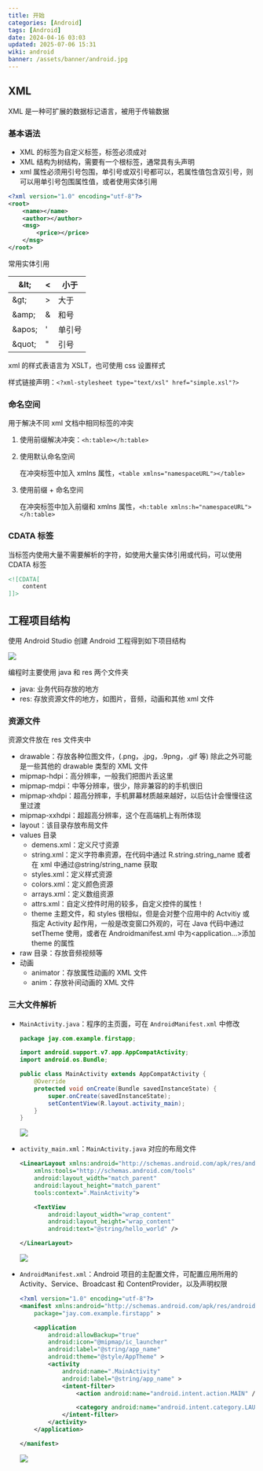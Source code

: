 ```yaml
---
title: 开始
categories: [Android]
tags: [Android]
date: 2024-04-16 03:03
updated: 2025-07-06 15:31
wiki: android
banner: /assets/banner/android.jpg
---
```

## XML

XML 是一种可扩展的数据标记语言，被用于传输数据

### 基本语法

- XML 的标签为自定义标签，标签必须成对
- XML 结构为树结构，需要有一个根标签，通常具有头声明
- xml 属性必须用引号包围，单引号或双引号都可以，若属性值包含双引号，则可以用单引号包围属性值，或者使用实体引用

```xml
<?xml version="1.0" encoding="utf-8"?>
<root>
	<name></name>
    <author></author>
    <msg>
        <price></price>
    </msg>
</root>
```

常用实体引用

| \&lt;   | <    | 小于   |
| ------- | ---- | ------ |
| \&gt;   | >    | 大于   |
| \&amp;  | &    | 和号   |
| \&apos; | '    | 单引号 |
| \&quot; | "    | 引号   |

xml 的样式表语言为 XSLT，也可使用 css 设置样式

样式链接声明：`<?xml-stylesheet type="text/xsl" href="simple.xsl"?>`

### 命名空间

用于解决不同 xml 文档中相同标签的冲突

1. 使用前缀解决冲突：`<h:table></h:table>`

2. 使用默认命名空间

    在冲突标签中加入 xmlns 属性，`<table xmlns="namespaceURL"></table>`
    
3. 使用前缀 + 命名空间

    在冲突标签中加入前缀和 xmlns 属性，`<h:table xmlns:h="namespaceURL"></h:table>`

### CDATA 标签

当标签内使用大量不需要解析的字符，如使用大量实体引用或代码，可以使用 CDATA 标签

```xml
<![CDATA[
	content
]]>
```

## 工程项目结构

使用 Android Studio 创建 Android 工程得到如下项目结构

![](https://baymaxam-1309988842.cos.ap-beijing.myqcloud.com/blog/android-%E5%BC%80%E5%A7%8B%2Fandroid-%E5%BC%80%E5%A7%8B-1751743097897.png)

编程时主要使用 java 和 res 两个文件夹
- java: 业务代码存放的地方
- res: 存放资源文件的地方，如图片，音频，动画和其他 xml 文件

### 资源文件

资源文件放在 res 文件夹中
- drawable：存放各种位图文件，(.png，.jpg，.9png，.gif 等) 除此之外可能是一些其他的 drawable 类型的 XML 文件
- mipmap-hdpi：高分辨率，一般我们把图片丢这里
- mipmap-mdpi：中等分辨率，很少，除非兼容的的手机很旧
- mipmap-xhdpi：超高分辨率，手机屏幕材质越来越好，以后估计会慢慢往这里过渡
- mipmap-xxhdpi：超超高分辨率，这个在高端机上有所体现
- layout：该目录存放布局文件
- values 目录
    - demens.xml：定义尺寸资源
    - string.xml：定义字符串资源，在代码中通过 R.string.string_name 或者在 xml 中通过@string/string_name 获取
    - styles.xml：定义样式资源
    - colors.xml：定义颜色资源
    - arrays.xml：定义数组资源
    - attrs.xml：自定义控件时用的较多，自定义控件的属性！
    - theme 主题文件，和 styles 很相似，但是会对整个应用中的 Actvitiy 或指定 Activity 起作用，一般是改变窗口外观的，可在 Java 代码中通过 setTheme 使用，或者在 Androidmanifest.xml 中为<application...>添加 theme 的属性
- raw 目录：存放音频视频等
- 动画
    - animator：存放属性动画的 XML 文件
    - anim：存放补间动画的 XML 文件

### 三大文件解析

- `MainActivity.java`：程序的主页面，可在 `AndroidManifest.xml` 中修改

    ```java
    package jay.com.example.firstapp;
    
    import android.support.v7.app.AppCompatActivity;
    import android.os.Bundle;
    
    public class MainActivity extends AppCompatActivity {
        @Override
        protected void onCreate(Bundle savedInstanceState) {
            super.onCreate(savedInstanceState);
            setContentView(R.layout.activity_main);
        }
    }
    ```

    ![](https://baymaxam-1309988842.cos.ap-beijing.myqcloud.com/blog/android-%E5%BC%80%E5%A7%8B%2Fandroid-%E5%BC%80%E5%A7%8B-1751743187460.jpg)

- `activity_main.xml`：`MainActivity.java` 对应的布局文件

    ```xml
    <LinearLayout xmlns:android="http://schemas.android.com/apk/res/android"
        xmlns:tools="http://schemas.android.com/tools"
        android:layout_width="match_parent"
        android:layout_height="match_parent"
        tools:context=".MainActivity">
    
        <TextView
            android:layout_width="wrap_content"
            android:layout_height="wrap_content"
            android:text="@string/hello_world" />
    
    </LinearLayout>
    ```

    ![](https://baymaxam-1309988842.cos.ap-beijing.myqcloud.com/blog/android-%E5%BC%80%E5%A7%8B%2Fandroid-%E5%BC%80%E5%A7%8B-1751743206639.jpg)

- `AndroidManifest.xml`：Android 项目的主配置文件，可配置应用所用的 Activity、Service、Broadcast 和 ContentProvider，以及声明权限

    ```xml
    <?xml version="1.0" encoding="utf-8"?>
    <manifest xmlns:android="http://schemas.android.com/apk/res/android"
        package="jay.com.example.firstapp" >
    
        <application
            android:allowBackup="true"
            android:icon="@mipmap/ic_launcher"
            android:label="@string/app_name"
            android:theme="@style/AppTheme" >
            <activity
                android:name=".MainActivity"
                android:label="@string/app_name" >
                <intent-filter>
                    <action android:name="android.intent.action.MAIN" />
    
                    <category android:name="android.intent.category.LAUNCHER" />
                </intent-filter>
            </activity>
        </application>
    
    </manifest>
    ```

    ![](https://baymaxam-1309988842.cos.ap-beijing.myqcloud.com/blog/android-%E5%BC%80%E5%A7%8B%2Fandroid-%E5%BC%80%E5%A7%8B-1751743255452.jpg)
